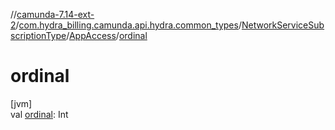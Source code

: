 //[camunda-7.14-ext-2](../../../../index.md)/[com.hydra_billing.camunda.api.hydra.common_types](../../index.md)/[NetworkServiceSubscriptionType](../index.md)/[AppAccess](index.md)/[ordinal](ordinal.md)

# ordinal

[jvm]\
val [ordinal](ordinal.md): Int
